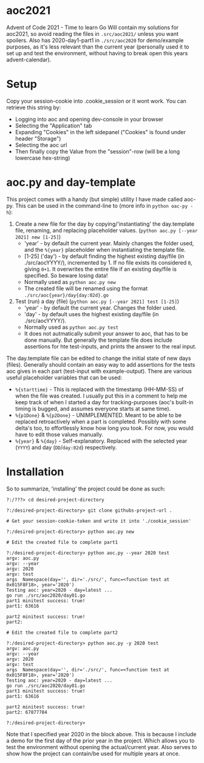 # aoc2021
Advent of Code 2021 - Time to learn Go
Will contain my solutions for aoc2021, so avoid reading the files in `.src/aoc2021/` unless you want spoilers.
Also has 2020-day1-part1 in `./src/aoc2020` for demo/example purposes, as it's less relevant than the current year (personally used it to set up and test the environment, without having to break open this years advent-calendar).

# Setup

Copy your session-cookie into .cookie_session or it wont work.
You can retrieve this string by:
- Logging into aoc and opening dev-console in your browser
- Selecting the "Application" tab
- Expanding "Cookies" in the left sidepanel ("Cookies" is found under header "Storage")
- Selecting the aoc url
- Then finally copy the Value from the "session"-row (will be a long lowercase hex-string)

# aoc.py and day-template

This project comes with a handy (but simple) utility I have made called aoc-py.
This can be used in the command-line to (more info in `python oac-py -h`):
1. Create a new file for the day by copying/'instantiating' the day.template file, renaming, and replacing placeholder values. (`python aoc.py [--year 2021] new [1-25]`)
    * 'year' - by default the current year. Mainly changes the folder used, and the `%{year}` placeholder when instantiating the template file.
    * [1-25] ('day') - by default finding the highest existing day/file (in ./src/aocYYYY/), incremented by 1. If no file exists its considered `0`, giving `0+1`. It overwrites the entire file if an existing day/file is specified. So beware losing data!
    * Normally used as `python aoc.py new`
    * The created file will be renamed using the format `./src/aoc{year}/day{day:02d}.go`
2. Test (run) a day (file) (`python aoc.py [--year 2021] test [1-25]`)
    * 'year' - by default the current year. Changes the folder used.
    * 'day' - by default uses the highest existing day/file (in ./src/aocYYYY/).
    * Normally used as `python aoc.py test`
    * It does not autmatically submit your answer to aoc, that has to be done manually. But generally the template file does include assertions for hte test-inputs, and prints the answer to the real input.

The day.template file can be edited to change the initial state of new days (files).
Generally should contain an easy way to add assertions for the tests aoc gives in each part (test-input with example-output).
There are various useful placeholder variables that can be used:
* `%{starttime}` - This is replaced with the timestamp (HH-MM-SS) of when the file was created. I usually put this in a comment to help me keep track of when I started a day for tracking-purposes (aoc's built-in timing is bugged, and assumes everyone starts at same time).
* `%{p1Done}` & `%{p2Done}` - UNIMPLEMENTED. Meant to be able to be replaced retroactively when a part is completed. Possibly with some delta's too, to effortlessly know how long you took. For now, you would have to edit those values manually.
* `%{year}` & `%{day}` - Self-explanatory. Replaced with the selected year (`YYYY`) and day (`DD`/`day:02d`) respectively.

# Installation

So to summarize, 'installing' the project could be done as such:
```console
?:/???> cd desired-project-directory

?:/desired-project-directory> git clone githubs-project-url .

# Get your session-cookie-token and write it into './cookie_session'

?:/desired-project-directory> python aoc.py new

# Edit the created file to complete part1

?:/desired-project-directory> python aoc.py --year 2020 test
argv: aoc.py
argv: --year
argv: 2020
argv: test
args  Namespace(day='', dir='./src/', func=<function test at 0x015F8F18>, year='2020')
Testing aoc: year=2020 - day=latest ...
go run ./src/aoc2020/day01.go
part1 minitest success: true!
part1: 63616

part2 minitest success: true!
part2:

# Edit the created file to complete part2

?:/desired-project-directory> python aoc.py -y 2020 test
argv: aoc.py
argv: --year
argv: 2020
argv: test
args  Namespace(day='', dir='./src/', func=<function test at 0x015F8F18>, year='2020')
Testing aoc: year=2020 - day=latest ...
go run ./src/aoc2020/day01.go
part1 minitest success: true!
part1: 63616

part2 minitest success: true!
part2: 67877784

?:/desired-project-directory> 
```
Note that I specified year 2020 in the block above. This is because I include a demo for the first day of the prior year in the project. Which allows you to test the environment without opening the actual/current year. Also serves to show how the project can contain/be used for multiple years at once.